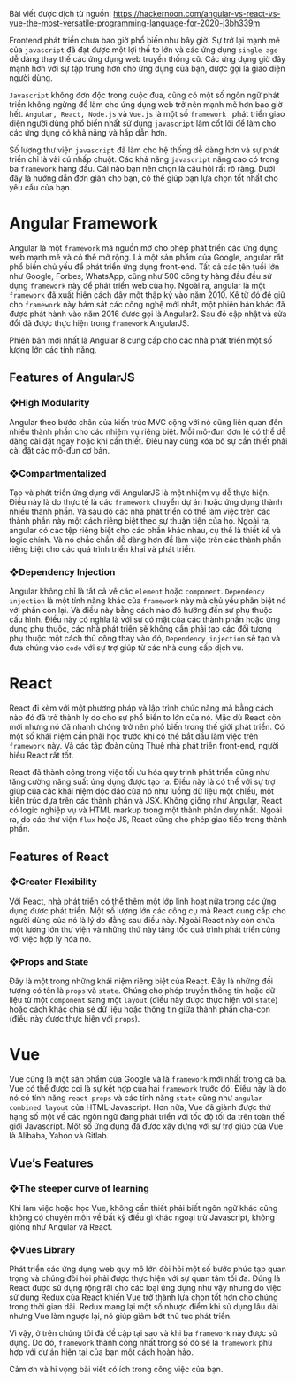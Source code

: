 Bài viết được dịch từ nguồn: https://hackernoon.com/angular-vs-react-vs-vue-the-most-versatile-programming-language-for-2020-j3bh339m

Frontend phát triển chưa bao giờ phổ biến như bây giờ. Sự trở lại mạnh mẽ của `javascript` đã đạt được một lợi thế to lớn và các ứng dụng `single age` dễ dàng thay thế các ứng dụng web truyền thống cũ. Các ứng dụng giờ đây mạnh hơn với sự tập trung hơn cho ứng dụng của bạn, được gọi là giao diện người dùng.

`Javascript` không đơn độc trong cuộc đua, cũng có một số ngôn ngữ phát triển không ngừng để làm cho ứng dụng web trở nên mạnh mẽ hơn bao giờ hết. `Angular, React, Node.js` và `Vue.js` là một số `framework ` phát triển giao diện người dùng phổ biến nhất sử dụng `javascript` làm cốt lõi để làm cho các ứng dụng có khả năng và hấp dẫn hơn.

Số lượng thư viện `javascript` đã làm cho hệ thống dễ dàng hơn và sự phát triển chỉ là vài cú nhấp chuột. Các khả năng `javascript` nâng cao có trong ba `framework` hàng đầu. Cái nào bạn nên chọn là câu hỏi rất rõ ràng. Dưới đây là hướng dẫn đơn giản cho bạn, có thể giúp bạn lựa chọn tốt nhất cho yêu cầu của bạn.

# Angular Framework

Angular là một `framework` mã nguồn mở cho phép phát triển các ứng dụng web mạnh mẽ và có thể mở rộng. Là một sản phẩm của Google, angular rất phổ biến chủ yếu để phát triển ứng dụng front-end. Tất cả các tên tuổi lớn như Google, Forbes, WhatsApp, cũng như 500 công ty hàng đầu đều sử dụng `framework` này để phát triển web của họ. Ngoài ra, angular là một `framework` đã xuất hiện cách đây một thập kỷ vào năm 2010. Kể từ đó để giữ cho `framework` này bám sát các công nghệ mới nhất, một phiên bản khác đã được phát hành vào năm 2016 được gọi là Angular2. Sau đó cập nhật và sửa đổi đã được thực hiện trong `framework` AngularJS.

Phiên bản mới nhất là Angular 8 cung cấp cho các nhà phát triển một số lượng lớn các tính năng.

## Features of AngularJS

### ❖High Modularity

Angular theo bước chân của kiến trúc MVC cộng với nó cũng liên quan đến nhiều thành phần cho các nhiệm vụ riêng biệt. Mỗi mô-đun đơn lẻ có thể dễ dàng cài đặt ngay hoặc khi cần thiết. Điều này cũng xóa bỏ sự cần thiết phải cài đặt các mô-đun cơ bản.

### ❖Compartmentalized

Tạo và phát triển ứng dụng với AngularJS là một nhiệm vụ dễ thực hiện. Điều này là do thực tế là các `framework` chuyển dự án hoặc ứng dụng thành nhiều thành phần. Và sau đó các nhà phát triển có thể làm việc trên các thành phần này một cách riêng biệt theo sự thuận tiện của họ. Ngoài ra, angular có các tệp riêng biệt cho các phần khác nhau, cụ thể là thiết kế và logic chính. Và nó chắc chắn dễ dàng hơn để làm việc trên các thành phần riêng biệt cho các quá trình triển khai và phát triển.

### ❖Dependency Injection

Angular không chỉ là tất cả về các `element` hoặc `component`. `Dependency injection` là một tính năng khác của `framework` này mà chủ yếu phân biệt nó với phần còn lại. Và điều này bằng cách nào đó hướng đến sự phụ thuộc cấu hình. Điều này có nghĩa là với sự có mặt của các thành phần hoặc ứng dụng phụ thuộc, các nhà phát triển sẽ không cần phải tạo các đối tượng phụ thuộc một cách thủ công thay vào đó, `Dependency injection` sẽ tạo và đưa chúng vào `code` với sự trợ giúp từ các nhà cung cấp dịch vụ.

# React

React đi kèm với một phương pháp và lập trình chức năng mà bằng cách nào đó đã trở thành lý do cho sự phổ biến to lớn của nó. Mặc dù React còn mới nhưng nó đã nhanh chóng trở nên phổ biến trong thế giới phát triển. Có một số khái niệm cần phải học trước khi có thể bắt đầu làm việc trên `framework` này. Và các tập đoàn cũng Thuê nhà phát triển front-end, người hiểu React rất tốt.

React đã thành công trong việc tối ưu hóa quy trình phát triển cũng như tăng cường năng suất ứng dụng được tạo ra. Điều này là có thể với sự trợ giúp của các khái niệm độc đáo của nó như luồng dữ liệu một chiều, một kiến trúc dựa trên các thành phần và JSX. Không giống như Angular, React có logic nghiệp vụ và HTML markup trong một thành phần duy nhất. Ngoài ra, do các thư viện `flux` hoặc JS, React cũng cho phép giao tiếp trong thành phần.

## Features of React

### ❖Greater Flexibility

Với React, nhà phát triển có thể thêm một lớp linh hoạt nữa trong các ứng dụng được phát triển. Một số lượng lớn các công cụ mà React cung cấp cho người dùng của nó là lý do đằng sau điều này. Ngoài React này còn chứa một lượng lớn thư viện và những thứ này tăng tốc quá trình phát triển cùng với việc hợp lý hóa nó.

### ❖Props and State

Đây là một trong những khái niệm riêng biệt của React. Đây là những đối tượng có tên là `props` và `state`. Chúng cho phép truyền thông tin hoặc dữ liệu từ một `component` sang một `layout` (điều này được thực hiện với `state`) hoặc cách khác chia sẻ dữ liệu hoặc thông tin giữa thành phần cha-con (điều này được thực hiện với `props`).

# Vue

Vue cũng là một sản phẩm của Google và là `framework` mới nhất trong cả ba. Vue có thể được coi là sự kết hợp của hai `framework` trước đó. Điều này là do nó có tính năng `react props` và các tính năng `state` cũng như `angular combined layout` của HTML-Javascript. Hơn nữa, Vue đã giành được thứ hạng số một về các ngôn ngữ đang phát triển với tốc độ tối đa trên toàn thế giới Javascript. Một số ứng dụng đã được xây dựng với sự trợ giúp của Vue là Alibaba, Yahoo và Gitlab.

## Vue’s Features

### ❖The steeper curve of learning

Khi làm việc hoặc học Vue, không cần thiết phải biết ngôn ngữ khác cũng không có chuyên môn về bất kỳ điều gì khác ngoại trừ Javascript, không giống như Angular và React.

### ❖Vues Library

Phát triển các ứng dụng web quy mô lớn đòi hỏi một số bước phức tạp quan trọng và chúng đòi hỏi phải được thực hiện với sự quan tâm tối đa. Đúng là React được sử dụng rộng rãi cho các loại ứng dụng như vậy nhưng do việc sử dụng Redux của React khiến Vue trở thành lựa chọn tốt hơn cho chúng trong thời gian dài. Redux mang lại một số nhược điểm khi sử dụng lâu dài nhưng Vue làm ngược lại, nó giúp giảm bớt thủ tục phát triển.

Vì vậy, ở trên chúng tôi đã đề cập tại sao và khi ba `framework` này được sử dụng. Do đó, `framework` thành công nhất trong số đó sẽ là `framework` phù hợp với dự án hiện tại của bạn một cách hoàn hảo.

Cảm ơn và hi vọng bài viết có ích trong công việc của bạn.